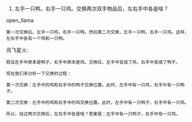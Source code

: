 
1. 左手一只鸭，右手一只鸡。交换两次双手物品后，左右手中各是啥？

open_llama 

```
第一次交换后，左手一只鸡，右手一只鸭。然后第二次交换，左手一只鸭，右手一只鸡。这样，左右手中各有一个鸡和一只鸭。

```


讯飞星火:

```
假设左手中原本是鸭子，右手中原本是鸡。交换后，左手中变成了鸡，右手中变成了鸭子。

现在我们来分析一下交换的过程：

第一次交换：左手中的鸡和右手中的鸭子交换位置。此时，左手中有一只鸡，右手中有一只鸭子。

第二次交换：左手中的鸡和右手中的鸡交换位置。此时，左手中有一只鸭子，右手中有一只鸡。

所以，经过两次交换后，左右手中各是啥？答案是：左手中有一只鸭子，右手中有一只鸡。
```
